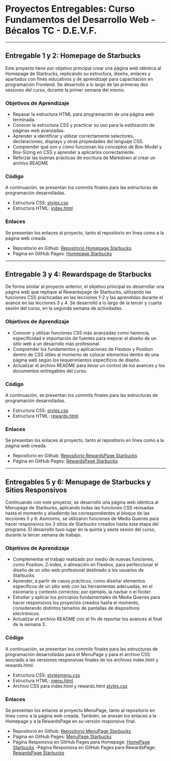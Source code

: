 # **Proyectos Entregables: Curso Fundamentos del Desarrollo Web - Bécalos TC - D.E.V.F.**
---

## **Entregable 1 y 2: Homepage de Starbucks**
Este proyecto tiene por objetivo principal crear una página web idéntica al Homepage de Starbucks, replicando su estructura, diseño, enlaces y apartados con fines educativos y de aprendizaje para capacitación en programación Frontend. Se desarrolló a lo largo de las primeras dos sesiones del curso, durante la primer semana del mismo.

### **Objetivos de Aprendizaje**
- Repasar la estructura HTML para programación de una página web terminada. 
- Conocer la estructura CSS y practicar su uso para la estilización de páginas web avanzadas. 
- Aprender a identificar y utilizar correctamente selectores, declaraciones, displays y otras propiedades del lenguaje CSS.
- Comprender qué son y cómo funcionan los conceptos de Box-Model y Box-Sizing en CSS y aprender a aplicarlos correctamente. 
- Reforzar las buenas prácticas de escritura de Markdown al crear un archivo README

### **Código**
A continuación, se presentan los commits finales para las estructuras de programación desarrolladas. 
- Estructura CSS:
[styles.css](https://github.com/AbrahamMDN/Starbucks/commit/89068d883e4c71fcc8afe0350fc2c309706198ec#diff-380b7b38760dd442e897eb0164c58f6a17da966ccaca6318017a468c163979b1)
- Estructura HTML: 
[index.html](https://github.com/AbrahamMDN/Starbucks/commit/89068d883e4c71fcc8afe0350fc2c309706198ec#diff-0eb547304658805aad788d320f10bf1f292797b5e6d745a3bf617584da017051)

### **Enlaces**
Se presentan los enlaces al proyecto, tanto al repositorio en línea como a la página web creada.
- Repositorio en Github:
[Repositorio Homepage Starbucks](https://github.com/AbrahamMDN/Starbucks.git)
- Página en GitHub Pages:
[Homepage Starbucks](https://abrahammdn.github.io/Starbucks/)
---

## **Entregable 3 y 4: Rewardspage de Starbucks**
De forma similar al proyecto anterior, el objetivo principal es desarrollar una página web que replique al Rewardspage de Starbucks, utilizando las funciones CSS practicadas en las lecciones 1-2 y las aprendidas durante el avance en las lecciones 3 y 4. Se desarrolló a lo largo de la tercer y cuarta sesión del curso, en la segunda semana de actividades.  

### **Objetivos de Aprendizaje**
- Conocer y utilizar funciones CSS más avanzadas como herencia, especificidad e importación de fuentes para mejorar el diseño de un sitio web a un desarrollo más profesional. 
- Comprender los fundamentos y aplicaciones de Flexbox y Position dentro de CSS útiles al momento de colocar elementos dentro de una página web según los requerimientos específicos de diseño. 
- Actualizar el archivo README para llevar un control de los avances y los documentos entregables del curso.

### **Código**
A continuación, se presentan los commits finales para las estructuras de programación desarrolladas. 
- Estructura CSS:
[styles.css](https://github.com/AbrahamMDN/Starbucks/commit/c988a18ab2e6ddf4b3d1050cfa4c34705839e57c#diff-380b7b38760dd442e897eb0164c58f6a17da966ccaca6318017a468c163979b1)
- Estructura HTML: 
[rewards.html](https://github.com/AbrahamMDN/Starbucks/commit/c988a18ab2e6ddf4b3d1050cfa4c34705839e57c#diff-8dbca546000f70aba7876023c5a201245bd4a7e7161018d6579f39891892ea84)

### **Enlaces**
Se presentan los enlaces al proyecto, tanto al repositorio en línea como a la página web creada.
- Repositorio en Github:
[Repositorio RewardsPage Starbucks](https://github.com/AbrahamMDN/Starbucks.git)
- Página en GitHub Pages:
[RewardsPage Starbucks](https://abrahammdn.github.io/Starbucks/rewards.html)
---

## **Entregables 5 y 6: Menupage de Starbucks y Sitios Responsivos**
Continuando con este proyecto, se desarrolló una página web idéntica al Menupage de Starbucks, aplicando todas las funciones CSS revisadas hasta el momento y añadiendo las correspondientes al bloque de las lecciones 5 y 6. Asimismo, se utilizaron funciones de Media Queries para hacer responsivos los 3 sitios de Starbucks creados hasta esta etapa del programa. El desarrollo tuvo lugar en la quinta y sexta sesión del curso, durante la tercer semana de trabajo.  

### **Objetivos de Aprendizaje**
- Complementar el trabajo realizado por medio de nuevas funciones, como Position, Z-index, o alineación en Flexbox, para perfeccionar el diseño de un sitio web profesional destinado a los usuarios de Starbucks. 
- Aprender, a partir de casos prácticos, como diseñar elementos específicos de un sitio web con las herramientas adecuadas, en el escenario y contexto correctos; por ejemplo, la navbar o el footer.
- Estudiar y aplicar los principios fundamentales de Media Queries para hacer responsivos los proyectos creados hasta el momento, considerando distintos tamaños de pantallas de dispositivos electrónicos. 
- Actualizar el archivo README con el fin de reportar los avances al final de la semana 3.

### **Código**
A continuación, se presentan los commits finales para las estructuras de programación desarrolladas para el MenuPage y para el archivo CSS asociado a las versiones responsivas finales de los archivos index.html y rewards.html. 
- Estructura CSS:
[stylesmenu.css](https://github.com/AbrahamMDN/Starbucks/commit/a0db1df0b9aa13be1cab38d419a4cf5898457269#diff-a3a9ba302736e645cbffe79d507f73d1fc23ed564f9a5432063b8af22048b833)
- Estructura HTML: 
[menu.html](https://github.com/AbrahamMDN/Starbucks/commit/a0db1df0b9aa13be1cab38d419a4cf5898457269#diff-d15d64a0ddc167dc18807860104ed3785a0748ead393c4b573f6327d2706372b)
- Archivo CSS para index.html y rewards.html
[styles.css](https://github.com/AbrahamMDN/Starbucks/commit/51396590630d4db02cb7b2cfc03aa5bf19ad20d4#diff-380b7b38760dd442e897eb0164c58f6a17da966ccaca6318017a468c163979b1)

### **Enlaces**
Se presentan los enlaces al proyecto MenuPage, tanto al repositorio en línea como a la página web creada. También, se anexan los enlaces a la Homepage y a la RewardsPage en su versión responsiva final. 
- Repositorio en Github:
[Repositorio MenuPage Starbucks](https://github.com/AbrahamMDN/Starbucks.git)
- Página en GitHub Pages:
[MenuPage Starbucks](https://abrahammdn.github.io/Starbucks/menu.html)
- Página Responsiva en GitHub Pages para Homepage:
[HomePage Starbucks](https://abrahammdn.github.io/Starbucks/index.html)
-Página Responsiva en GitHub Pages para RewardsPage:
[RewardsPage Starbucks](https://abrahammdn.github.io/Starbucks/rewards.html)